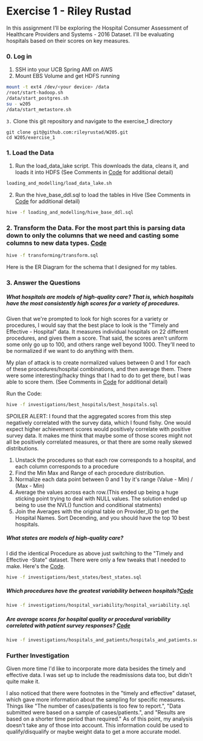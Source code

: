# Exercise 1 - Riley Rustad

In this assignment I'll be exploring the Hospital Consumer Assessment of Healthcare Providers and Systems - 2016 Dataset. I'll be evaluating hospitals based on their scores on key measures.

### 0. Log in
1. SSH into your UCB Spring AMI on AWS
2. Mount EBS Volume and get HDFS running

```sh
mount -t ext4 /dev/<your device> /data
/root/start-hadoop.sh
/data/start_postgres.sh
su - w205
/data/start_metastore.sh
```

`3.` Clone this git repository and navigate to the exercise_1 directory
```
git clone git@github.com:rileyrustad/W205.git
cd W205/exercise_1
```

### 1. Load the Data

1. Run the load_data_lake script. This downloads the data, cleans it, and loads it into HDFS (See Comments in [Code](https://github.com/rileyrustad/W205/blob/master/exercise_1/loading_and_modelling/load_data_lake.sh) for additional detail)

```sh
loading_and_modelling/load_data_lake.sh
```

2. Run the hive_base_ddl.sql to load the tables in Hive (See Comments in [Code](https://github.com/rileyrustad/W205/blob/master/exercise_1/loading_and_modelling/hive_base_ddl.sql) for additional detail)

```sh
hive -f loading_and_modelling/hive_base_ddl.sql
```

### 2. Transform the Data. For the most part this is parsing data down to only the columns that we need and casting some columns to new data types. [Code](https://github.com/rileyrustad/W205/blob/master/exercise_1/transforming/transform.sql)

```sh
hive -f transforming/transform.sql
```

Here is the ER Diagram for the schema that I designed for my tables. 
[](loading_and_modelling/ERDiagram.png)

### 3. Answer the Questions

##### What hospitals are models of high-quality care? That is, which hospitals have the most consistently high scores for a variety of procedures.

Given that we're prompted to look for high scores for a variety or procedures, I would say that the best place to look is the "Timely and Effective - Hospital" data. It measures individual hospitals on 22 different procedures, and gives them a score. That said, the scores aren't uniform some only go up to 100, and others range well beyond 1000. They'll need to be normalized if we want to do anything with them.

My plan of attack is to create normalized values between 0 and 1 for each of these procedures/hospital combinations, and then average them. There were some interesting/hacky things that I had to do to get there, but I was able to score them. (See Comments in [Code](https://github.com/rileyrustad/W205/blob/master/exercise_1/investigations/best_hospitals/best_hospitals.sql) for additional detail)

Run the Code:

```sh
hive -f investigations/best_hospitals/best_hospitals.sql
```

SPOILER ALERT: I found that the aggregated scores from this step negatively correlated with the survey data, which I found fishy. One would expect higher achievement scores would positively correlate with positive survey data. It makes me think that maybe some of those scores might not all be positively correlated measures, or that there are some really skewed distributions. 

1. Unstack the procedures so that each row corresponds to a hospital, and each column corresponds to a procedure
2. Find the Min Max and Range of each procedure distribution.
3. Normalize each data point between 0 and 1 by it's range (Value - Min) / (Max - Min)
4. Average the values across each row.(This ended up being a huge sticking point trying to deal with NULL values. The solution ended up being to use the NVL() function and conditional statments)
5. Join the Averages with the original table on Provider_ID to get the Hospital Names. Sort Decending, and you should have the top 10 best hospitals.

##### What states are models of high-quality care?

I did the identical Procedure as above just switching to the "Timely and Effective -State" dataset. There were only a few tweaks that I needed to make. Here's the [Code](https://github.com/rileyrustad/W205/blob/master/exercise_1/investigations/best_states/best_states.sql).

```sh
hive -f investigations/best_states/best_states.sql
```

##### Which procedures have the greatest variability between hospitals?[Code](https://github.com/rileyrustad/W205/tree/master/exercise_1/investigations/hospital_variability)

```sh
hive -f investigations/hospital_variability/hospital_variability.sql
```

##### Are average scores for hospital quality or procedural variability correlated with patient survey responses? [Code](https://github.com/rileyrustad/W205/tree/master/exercise_1/investigations/hospital_variability)

```sh
hive -f investigations/hospitals_and_patients/hospitals_and_patients.sql
```

### Further Investigation

Given more time I'd like to incorporate more data besides the timely and effective data. I was set up to include the readmissions data too, but didn't quite make it.

I also noticed that there were footnotes in the "timely and effective" dataset, which gave more information about the sampling for specific measures. Things like "The number of cases/patients is too few to report.", "Data submitted were based on a sample of cases/patients.", and  "Results are based on a shorter time period than required." As of this point, my analysis doesn't take any of those into account. This information could be used to qualify/disqualify or maybe weight data to get a more accurate model.

